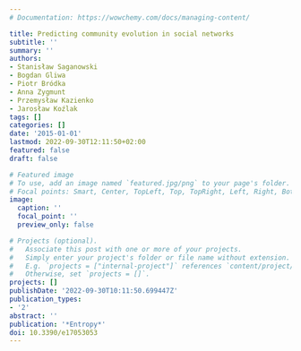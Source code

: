 ```yaml
---
# Documentation: https://wowchemy.com/docs/managing-content/

title: Predicting community evolution in social networks
subtitle: ''
summary: ''
authors:
- Stanisław Saganowski
- Bogdan Gliwa
- Piotr Bródka
- Anna Zygmunt
- Przemysław Kazienko
- Jarosław Koźlak
tags: []
categories: []
date: '2015-01-01'
lastmod: 2022-09-30T12:11:50+02:00
featured: false
draft: false

# Featured image
# To use, add an image named `featured.jpg/png` to your page's folder.
# Focal points: Smart, Center, TopLeft, Top, TopRight, Left, Right, BottomLeft, Bottom, BottomRight.
image:
  caption: ''
  focal_point: ''
  preview_only: false

# Projects (optional).
#   Associate this post with one or more of your projects.
#   Simply enter your project's folder or file name without extension.
#   E.g. `projects = ["internal-project"]` references `content/project/deep-learning/index.md`.
#   Otherwise, set `projects = []`.
projects: []
publishDate: '2022-09-30T10:11:50.699447Z'
publication_types:
- '2'
abstract: ''
publication: '*Entropy*'
doi: 10.3390/e17053053
---
```

